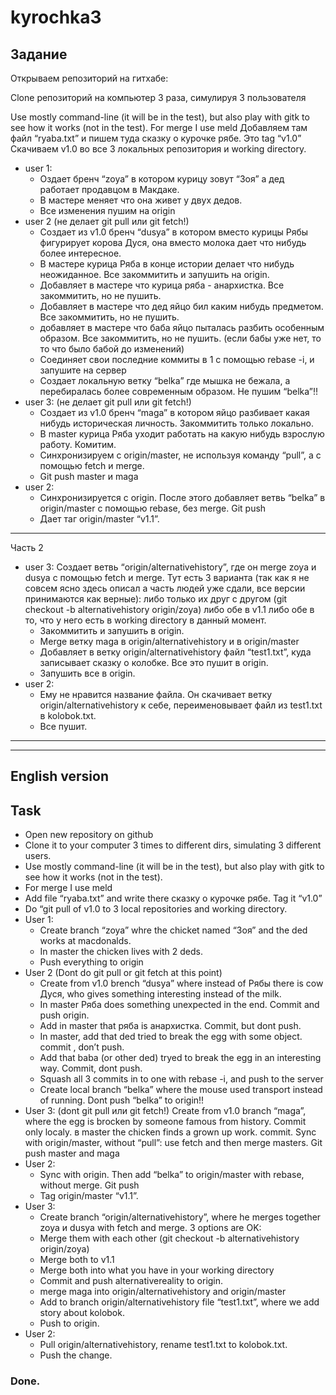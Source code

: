# kyrochka3

## Задание

Открываем репозиторий на гитхабе:

Clone репозиторий на компьютер 3 раза, симулируя 3 пользователя 


Use mostly command-line (it will be in the test), but also play with gitk to see how it works (not in the test).
For merge I use meld
Добавляем там файл “ryaba.txt” и пишем туда сказку о курочке рябе. Это tag “v1.0”
Скачиваем v1.0 во все 3 локальных репозитория и working directory. 

- user 1:
  - Оздает  бренч “zoya” в котором курицу зовут “Зоя” а дед работает продавцом в Макдаке.
  - В мастере меняет что она живет у двух дедов. 
  - Все изменения пушим на origin
- user 2 
  (не делает git pull или git fetch!)
  - Создает из v1.0  бренч “dusya” в котором вместо курицы Рябы фигурирует корова Дуся, она вместо молока дает что нибудь более интересное. 
  - В мастере курица Ряба в конце истории делает что нибудь неожиданное. Все закоммитить и запушить на origin.
  - Добавляет в мастере что курица ряба - анархистка.  Все закоммитить, но не пушить.
  - Добавляет в мастере что дед яйцо бил каким нибудь предметом.  Все закоммитить, но не пушить.
  - добавляет в мастере что баба яйцо пыталась разбить особенным образом.  Все закоммитить, но не пушить. (если бабы уже  нет, то то что было бабой до изменений)
  - Соединяет свои последние коммиты в 1 с помощью rebase -i, и запушите на сервер
  - Создает локальную ветку “belka” где мышка не бежала, а перебиралась более современным образом. Не пушим “belka”!!
- user 3: 
(не делает git pull или git fetch!)
  - Создает из v1.0 бренч “maga” в котором яйцо разбивает какая нибудь историческая личность. Закоммитить только локально.
  - В master курица Ряба уходит работать на какую нибудь взрослую работу. Комитим. 
  - Синхронизируем с origin/master, не используя команду “pull”, а с помощью fetch и merge.
  - Git push master и maga
- user 2: 
  - Синхронизируется с origin. После этого добавляет ветвь “belka” в origin/master с помощью rebase, без merge. Git push
  - Дает таг origin/master “v1.1”.

***
Часть 2
- user 3:
  Создает ветвь “origin/alternativehistory”,  где он merge zoya и dusya с помощью fetch и merge. Тут есть 3 варианта (так как я не совсем ясно здесь описал а часть людей уже сдали, все версии принимаются как верные): 
либо только их друг с другом (git checkout -b alternativehistory origin/zoya)
либо обе в v1.1
либо обе в то, что у него есть в working directory в данный момент.  
  - Закоммитить и запушить в origin.
  - Merge ветку maga в origin/alternativehistory и в origin/master
  - Добавляет в ветку origin/alternativehistory файл “test1.txt”, куда записывает сказку о колобке. Все это пушит в origin. 
  - Запушить все в origin.
- user 2: 
  - Ему не нравится название файла. Он скачивает ветку origin/alternativehistory к себе, переименовывает файл из test1.txt в kolobok.txt. 
  - Все пушит.

---
---

## English version

## Task

* Open new repository on github
* Clone it to your computer 3 times to different dirs, simulating 3 different users.
* Use mostly command-line (it will be in the test), but also play with gitk to see how it works (not in the test).
* For merge I use meld
* Add file “ryaba.txt” and write there  сказку о курочке рябе. Tag it “v1.0”
* Do “git pull of v1.0 to 3 local repositories and working directory. 
* User 1:
  * Create branch “zoya” whre the chicket named “Зоя” and the ded works at macdonalds.
  * In master the chicken lives with 2 deds. 
  * Push everything to  origin
* User 2 
  (Dont do  git pull or  git fetch at this point)
  * Create from v1.0 brench  “dusya” where instead of Рябы there is cow Дуся, who gives something interesting instead of the milk. 
  * In master Ряба does something unexpected in the end. Commit and push origin.
  * Add in master that ряба is анархистка.  Commit, but dont push.
  * In master, add that ded tried to break the egg with some object.  commit , don’t push.
  * Add that baba (or other ded) tryed to break the egg in an interesting way. Commit, dont push.
  * Squash all 3 commits in to one with  rebase -i, and push to the server
  * Create local branch “belka” where the mouse used transport instead of running. Dont push  “belka” to origin!!
* User 3: 
  (dont git pull или git fetch!)
  Create from v1.0 branch “maga”, where the egg is brocken by someone famous from history. Commit only localy.
  в master the chicken finds a grown up work. commit. 
  Sync with  origin/master, without “pull”: use fetch and then merge masters.
  Git push master and maga
* User 2: 
  * Sync with origin. Then add “belka” to origin/master with rebase, without merge. Git push
  * Tag origin/master “v1.1”.
* User 3:
  * Create branch “origin/alternativehistory”,  where he merges together zoya и dusya with fetch and merge. 3 options are OK: 
  * Merge them with each other (git checkout -b alternativehistory origin/zoya)
  * Merge both to  v1.1
  * Merge both into what you have in your working directory 
  * Commit and push alternativereality to  origin.
  * merge maga into origin/alternativehistory and origin/master
  * Add to branch origin/alternativehistory file “test1.txt”, where we add story about kolobok. 
  * Push to origin.
* User 2: 
  * Pull origin/alternativehistory, rename test1.txt to kolobok.txt. 
  * Push the change.
  
### Done.
